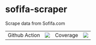 # sofifa-scraper
Scrape data from Sofifa.com

<table>
    <tr>
        <td>Github Action</td>
        <td><img src='https://github.com/ericziethen/ez-sofifa-scraper/workflows/CI/badge.svg'></td>
        <td>Coverage</td>
        <td><img src='https://codecov.io/gh/ericziethen/ez-sofifa-scraper/branch/master/graph/badge.svg'></td>
    </tr>
</table>
